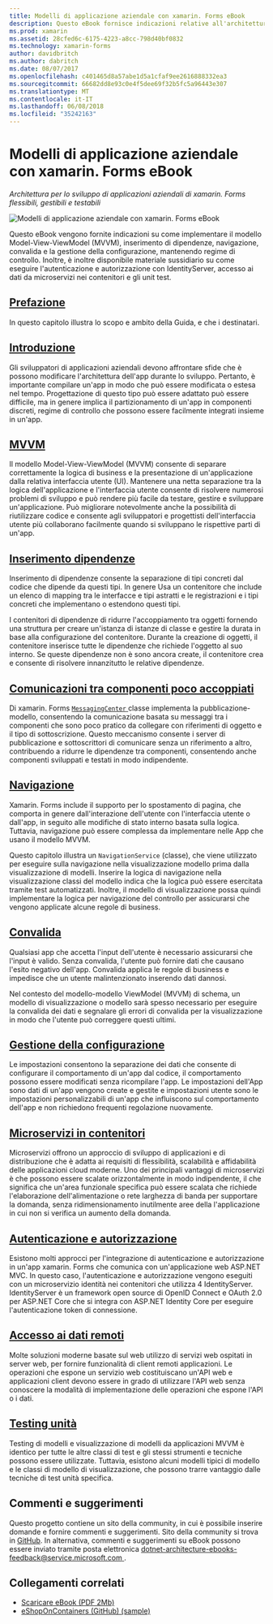 ```yaml
---
title: Modelli di applicazione aziendale con xamarin. Forms eBook
description: Questo eBook fornisce indicazioni relative all'architettura per lo sviluppo di applicazioni aziendali di xamarin. Forms adattabile, gestibili e testabili.
ms.prod: xamarin
ms.assetid: 28cfed6c-6175-4223-a8cc-798d40bf0832
ms.technology: xamarin-forms
author: davidbritch
ms.author: dabritch
ms.date: 08/07/2017
ms.openlocfilehash: c401465d8a57abe1d5a1cfaf9ee2616888332ea3
ms.sourcegitcommit: 66682dd8e93c0e4f5dee69f32b5fc5a96443e307
ms.translationtype: MT
ms.contentlocale: it-IT
ms.lasthandoff: 06/08/2018
ms.locfileid: "35242163"
---
```

# <a name="enterprise-application-patterns-using-xamarinforms-ebook"></a>Modelli di applicazione aziendale con xamarin. Forms eBook

_Architettura per lo sviluppo di applicazioni aziendali di xamarin. Forms flessibili, gestibili e testabili_

![](images/cover-sml.png "Modelli di applicazione aziendale con xamarin. Forms eBook")

Questo eBook vengono fornite indicazioni su come implementare il modello Model-View-ViewModel (MVVM), inserimento di dipendenze, navigazione, convalida e la gestione della configurazione, mantenendo regime di controllo. Inoltre, è inoltre disponibile materiale sussidiario su come eseguire l'autenticazione e autorizzazione con IdentityServer, accesso ai dati da microservizi nei contenitori e gli unit test.

## <a name="prefaceprefacemd"></a>[Prefazione](preface.md)

In questo capitolo illustra lo scopo e ambito della Guida, e che i destinatari.

## <a name="introductionintroductionmd"></a>[Introduzione](introduction.md)

Gli sviluppatori di applicazioni aziendali devono affrontare sfide che è possono modificare l'architettura dell'app durante lo sviluppo. Pertanto, è importante compilare un'app in modo che può essere modificata o estesa nel tempo. Progettazione di questo tipo può essere adattato può essere difficile, ma in genere implica il partizionamento di un'app in componenti discreti, regime di controllo che possono essere facilmente integrati insieme in un'app.

## <a name="mvvmmvvmmd"></a>[MVVM](mvvm.md)

Il modello Model-View-ViewModel (MVVM) consente di separare correttamente la logica di business e la presentazione di un'applicazione dalla relativa interfaccia utente (UI). Mantenere una netta separazione tra la logica dell'applicazione e l'interfaccia utente consente di risolvere numerosi problemi di sviluppo e può rendere più facile da testare, gestire e sviluppare un'applicazione. Può migliorare notevolmente anche la possibilità di riutilizzare codice e consente agli sviluppatori e progettisti dell'interfaccia utente più collaborano facilmente quando si sviluppano le rispettive parti di un'app.

## <a name="dependency-injectiondependency-injectionmd"></a>[Inserimento dipendenze](dependency-injection.md)

Inserimento di dipendenze consente la separazione di tipi concreti dal codice che dipende da questi tipi. In genere Usa un contenitore che include un elenco di mapping tra le interfacce e tipi astratti e le registrazioni e i tipi concreti che implementano o estendono questi tipi.

I contenitori di dipendenze di ridurre l'accoppiamento tra oggetti fornendo una struttura per creare un'istanza di istanze di classe e gestire la durata in base alla configurazione del contenitore. Durante la creazione di oggetti, il contenitore inserisce tutte le dipendenze che richiede l'oggetto al suo interno. Se queste dipendenze non è sono ancora create, il contenitore crea e consente di risolvere innanzitutto le relative dipendenze.

## <a name="communicating-between-loosely-coupled-componentscommunicating-between-loosely-coupled-componentsmd"></a>[Comunicazioni tra componenti poco accoppiati](communicating-between-loosely-coupled-components.md)

Di xamarin. Forms [ `MessagingCenter` ](https://developer.xamarin.com/api/type/Xamarin.Forms.MessagingCenter/) classe implementa la pubblicazione-modello, consentendo la comunicazione basata su messaggi tra i componenti che sono poco pratico da collegare con riferimenti di oggetto e il tipo di sottoscrizione. Questo meccanismo consente i server di pubblicazione e sottoscrittori di comunicare senza un riferimento a altro, contribuendo a ridurre le dipendenze tra componenti, consentendo anche componenti sviluppati e testati in modo indipendente.

## <a name="navigationnavigationmd"></a>[Navigazione](navigation.md)

Xamarin. Forms include il supporto per lo spostamento di pagina, che comporta in genere dall'interazione dell'utente con l'interfaccia utente o dall'app, in seguito alle modifiche di stato interno basata sulla logica. Tuttavia, navigazione può essere complessa da implementare nelle App che usano il modello MVVM.

Questo capitolo illustra un `NavigationService` (classe), che viene utilizzato per eseguire sulla navigazione nella visualizzazione modello prima dalla visualizzazione di modelli. Inserire la logica di navigazione nella visualizzazione classi del modello indica che la logica può essere esercitata tramite test automatizzati. Inoltre, il modello di visualizzazione possa quindi implementare la logica per navigazione del controllo per assicurarsi che vengono applicate alcune regole di business.

## <a name="validationvalidationmd"></a>[Convalida](validation.md)

Qualsiasi app che accetta l'input dell'utente è necessario assicurarsi che l'input è valido. Senza convalida, l'utente può fornire dati che causano l'esito negativo dell'app. Convalida applica le regole di business e impedisce che un utente malintenzionato inserendo dati dannosi.

Nel contesto del modello-modello ViewModel (MVVM) di schema, un modello di visualizzazione o modello sarà spesso necessario per eseguire la convalida dei dati e segnalare gli errori di convalida per la visualizzazione in modo che l'utente può correggere questi ultimi.

## <a name="configuration-managementconfiguration-managementmd"></a>[Gestione della configurazione](configuration-management.md)

Le impostazioni consentono la separazione dei dati che consente di configurare il comportamento di un'app dal codice, il comportamento possono essere modificati senza ricompilare l'app. Le impostazioni dell'App sono dati di un'app vengono create e gestite e impostazioni utente sono le impostazioni personalizzabili di un'app che influiscono sul comportamento dell'app e non richiedono frequenti regolazione nuovamente.

## <a name="containerized-microservicescontainerized-microservicesmd"></a>[Microservizi in contenitori](containerized-microservices.md)

Microservizi offrono un approccio di sviluppo di applicazioni e di distribuzione che è adatta ai requisiti di flessibilità, scalabilità e affidabilità delle applicazioni cloud moderne. Uno dei principali vantaggi di microservizi è che possono essere scalate orizzontalmente in modo indipendente, il che significa che un'area funzionale specifica può essere scalata che richiede l'elaborazione dell'alimentazione o rete larghezza di banda per supportare la domanda, senza ridimensionamento inutilmente aree della l'applicazione in cui non si verifica un aumento della domanda.

## <a name="authentication-and-authorizationauthentication-and-authorizationmd"></a>[Autenticazione e autorizzazione](authentication-and-authorization.md)

Esistono molti approcci per l'integrazione di autenticazione e autorizzazione in un'app xamarin. Forms che comunica con un'applicazione web ASP.NET MVC. In questo caso, l'autenticazione e autorizzazione vengono eseguiti con un microservizio identità nei contenitori che utilizza 4 IdentityServer. IdentityServer è un framework open source di OpenID Connect e OAuth 2.0 per ASP.NET Core che si integra con ASP.NET Identity Core per eseguire l'autenticazione token di connessione.

## <a name="accessing-remote-dataaccessing-remote-datamd"></a>[Accesso ai dati remoti](accessing-remote-data.md)

Molte soluzioni moderne basate sul web utilizzo di servizi web ospitati in server web, per fornire funzionalità di client remoti applicazioni. Le operazioni che espone un servizio web costituiscano un'API web e applicazioni client devono essere in grado di utilizzare l'API web senza conoscere la modalità di implementazione delle operazioni che espone l'API o i dati.

## <a name="unit-testingunit-testingmd"></a>[Testing unità](unit-testing.md)

Testing di modelli e visualizzazione di modelli da applicazioni MVVM è identico per tutte le altre classi di test e gli stessi strumenti e tecniche possono essere utilizzate. Tuttavia, esistono alcuni modelli tipici di modello e le classi di modello di visualizzazione, che possono trarre vantaggio dalle tecniche di test unità specifica.

## <a name="feedback"></a>Commenti e suggerimenti

Questo progetto contiene un sito della community, in cui è possibile inserire domande e fornire commenti e suggerimenti. Sito della community si trova in [GitHub](https://github.com/dotnet-architecture/eShopOnContainers). In alternativa, commenti e suggerimenti su eBook possono essere inviato tramite posta elettronica [ dotnet-architecture-ebooks-feedback@service.microsoft.com ](mailto:dotnet-architecture-ebooks-feedback@service.microsoft.com).


## <a name="related-links"></a>Collegamenti correlati

- [Scaricare eBook (PDF 2Mb)](https://aka.ms/xamarinpatternsebook)
- [eShopOnContainers (GitHub) (sample)](https://github.com/dotnet-architecture/eShopOnContainers)
